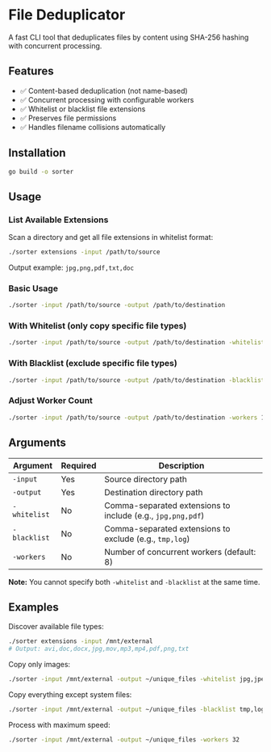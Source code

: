 # File Deduplicator

A fast CLI tool that deduplicates files by content using SHA-256 hashing with concurrent processing.

## Features

- ✅ Content-based deduplication (not name-based)
- ✅ Concurrent processing with configurable workers
- ✅ Whitelist or blacklist file extensions
- ✅ Preserves file permissions
- ✅ Handles filename collisions automatically

## Installation

```bash
go build -o sorter
```

## Usage

### List Available Extensions

Scan a directory and get all file extensions in whitelist format:

```bash
./sorter extensions -input /path/to/source
```

Output example: `jpg,png,pdf,txt,doc`

### Basic Usage

```bash
./sorter -input /path/to/source -output /path/to/destination
```

### With Whitelist (only copy specific file types)

```bash
./sorter -input /path/to/source -output /path/to/destination -whitelist jpg,png,pdf
```

### With Blacklist (exclude specific file types)

```bash
./sorter -input /path/to/source -output /path/to/destination -blacklist tmp,log,cache
```

### Adjust Worker Count

```bash
./sorter -input /path/to/source -output /path/to/destination -workers 16
```

## Arguments

| Argument | Required | Description |
|----------|----------|-------------|
| `-input` | Yes | Source directory path |
| `-output` | Yes | Destination directory path |
| `-whitelist` | No | Comma-separated extensions to include (e.g., `jpg,png,pdf`) |
| `-blacklist` | No | Comma-separated extensions to exclude (e.g., `tmp,log`) |
| `-workers` | No | Number of concurrent workers (default: 8) |

**Note:** You cannot specify both `-whitelist` and `-blacklist` at the same time.

## Examples

Discover available file types:
```bash
./sorter extensions -input /mnt/external
# Output: avi,doc,docx,jpg,mov,mp3,mp4,pdf,png,txt
```

Copy only images:
```bash
./sorter -input /mnt/external -output ~/unique_files -whitelist jpg,jpeg,png,gif,bmp
```

Copy everything except system files:
```bash
./sorter -input /mnt/external -output ~/unique_files -blacklist tmp,log,cache,sys
```

Process with maximum speed:
```bash
./sorter -input /mnt/external -output ~/unique_files -workers 32
```
